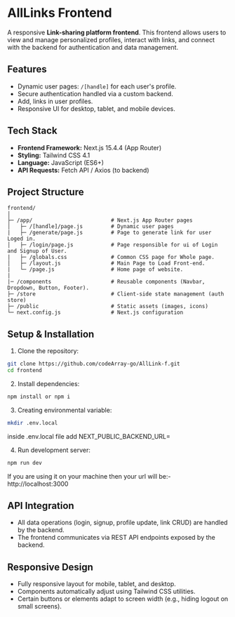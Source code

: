 # AllLinks Frontend

A responsive **Link-sharing platform frontend**. This frontend allows users to view and manage personalized profiles, interact with links, and connect with the backend for authentication and data management.

## Features

- Dynamic user pages: `/[handle]` for each user's profile.
- Secure authentication handled via a custom backend.
- Add, links in user profiles.
- Responsive UI for desktop, tablet, and mobile devices.


## Tech Stack

- **Frontend Framework:** Next.js 15.4.4 (App Router)
- **Styling:** Tailwind CSS 4.1
- **Language:** JavaScript (ES6+)
- **API Requests:** Fetch API / Axios (to backend)


## Project Structure

``` 
frontend/
│
├─ /app/                         # Next.js App Router pages
│   ├─ /[handle]/page.js         # Dynamic user pages
|   ├─ /generate/page.js         # Page to generate link for user Loged in. 
│   ├─ /login/page.js            # Page responsible for ui of Login and Signup of User. 
|   ├─ /globals.css              # Common CSS page for Whole page.
│   ├─ /layout.js                # Main Page to Load Front-end.
|   └─ /page.js                  # Home page of website.
|
|─ /components                   # Reusable components (Navbar, Dropdown, Button, Footer).
├─ /store                        # Client-side state management (auth store)
├─ /public                       # Static assets (images, icons)
└─ next.config.js                # Next.js configuration
```


## Setup & Installation

1. Clone the repository:
```bash
git clone https://github.com/codeArray-go/AllLink-f.git
cd frontend
```

2. Install dependencies:
```bash
npm install or npm i
```

3. Creating environmental variable:
``` bash
mkdir .env.local
```
inside .env.local file add 
NEXT_PUBLIC_BACKEND_URL=<your-backend-url>

4. Run development server:
``` bash
npm run dev
```
If you are using it on your machine then your url will be:- http://localhost:3000


## API Integration

- All data operations (login, signup, profile update, link CRUD) are handled by the backend.
- The frontend communicates via REST API endpoints exposed by the backend.


## Responsive Design

- Fully responsive layout for mobile, tablet, and desktop.
- Components automatically adjust using Tailwind CSS utilities.
- Certain buttons or elements adapt to screen width (e.g., hiding logout on small screens).
  
